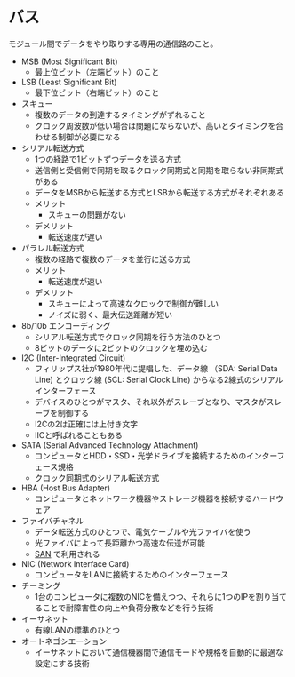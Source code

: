 # バス

モジュール間でデータをやり取りする専用の通信路のこと。

- MSB (Most Significant Bit)
    - 最上位ビット（左端ビット）のこと
- LSB (Least Significant Bit)
    - 最下位ビット（右端ビット）のこと
- スキュー
    - 複数のデータの到達するタイミングがずれること
    - クロック周波数が低い場合は問題にならないが、高いとタイミングを合わせる制御が必要になる
- シリアル転送方式
    - 1つの経路で1ビットずつデータを送る方式
    - 送信側と受信側で同期を取るクロック同期式と同期を取らない非同期式がある
    - データをMSBから転送する方式とLSBから転送する方式がそれぞれある
    - メリット
        - スキューの問題がない
    - デメリット
        - 転送速度が遅い
- パラレル転送方式
    - 複数の経路で複数のデータを並行に送る方式
    - メリット
        - 転送速度が速い
    - デメリット
        - スキューによって高速なクロックで制御が難しい
        - ノイズに弱く、最大伝送距離が短い
- 8b/10b エンコーディング
    - シリアル転送方式でクロック同期を行う方法のひとつ
    - 8ビットのデータに2ビットのクロックを埋め込む
- I2C (Inter-Integrated Circuit)
    - フィリップス社が1980年代に提唱した、データ線 （SDA: Serial Data Line) とクロック線 (SCL: Serial Clock Line) からなる2線式のシリアルインターフェース
    - デバイスのひとつがマスタ、それ以外がスレーブとなり、マスタがスレーブを制御する
    - I2Cの2は正確には上付き文字
    - IICと呼ばれることもある
- SATA (Serial Advanced Technology Attachment)
    - コンピュータとHDD・SSD・光学ドライブを接続するためのインターフェース規格
    - クロック同期式のシリアル転送方式
- HBA (Host Bus Adapter)
    - コンピュータとネットワーク機器やストレージ機器を接続するハードウェア
- ファイバチャネル
    - データ転送方式のひとつで、電気ケーブルや光ファイバを使う
    - 光ファイバによって長距離かつ高速な伝送が可能
    - [SAN](./ストレージ.md) で利用される
- NIC (Network Interface Card)
    - コンピュータをLANに接続するためのインターフェース
- チーミング
    - 1台のコンピュータに複数のNICを備えつつ、それらに1つのIPを割り当てることで耐障害性の向上や負荷分散などを行う技術
- イーサネット
    - 有線LANの標準のひとつ
- オートネゴシエーション
    - イーサネットにおいて通信機器間で通信モードや規格を自動的に最適な設定にする技術

